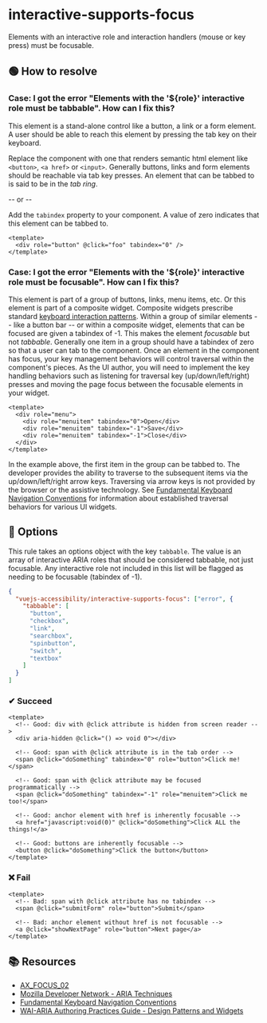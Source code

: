 # interactive-supports-focus

Elements with an interactive role and interaction handlers (mouse or key press) must be focusable.

## 🟢 How to resolve

### Case: I got the error "Elements with the '\${role}' interactive role must be tabbable". How can I fix this?

This element is a stand-alone control like a button, a link or a form element. A user should be able to reach this element by pressing the tab key on their keyboard.

Replace the component with one that renders semantic html element like `<button>`, `<a href>` or `<input>`. Generally buttons, links and form elements should be reachable via tab key presses. An element that can be tabbed to is said to be in the _tab ring_.

-- or --

Add the `tabindex` property to your component. A value of zero indicates that this element can be tabbed to.

```vue
<template>
  <div role="button" @click="foo" tabindex="0" />
</template>
```

### Case: I got the error "Elements with the '\${role}' interactive role must be focusable". How can I fix this?

This element is part of a group of buttons, links, menu items, etc. Or this element is part of a composite widget. Composite widgets prescribe standard [keyboard interaction patterns](https://www.w3.org/TR/wai-aria-practices-1.1/#kbd_generalnav). Within a group of similar elements -- like a button bar -- or within a composite widget, elements that can be focused are given a tabindex of -1. This makes the element _focusable_ but not _tabbable_. Generally one item in a group should have a tabindex of zero so that a user can tab to the component. Once an element in the component has focus, your key management behaviors will control traversal within the component's pieces. As the UI author, you will need to implement the key handling behaviors such as listening for traversal key (up/down/left/right) presses and moving the page focus between the focusable elements in your widget.

```vue
<template>
  <div role="menu">
    <div role="menuitem" tabindex="0">Open</div>
    <div role="menuitem" tabindex="-1">Save</div>
    <div role="menuitem" tabindex="-1">Close</div>
  </div>
</template>
```

In the example above, the first item in the group can be tabbed to. The developer provides the ability to traverse to the subsequent items via the up/down/left/right arrow keys. Traversing via arrow keys is not provided by the browser or the assistive technology. See [Fundamental Keyboard Navigation Conventions](https://www.w3.org/TR/wai-aria-practices-1.1/#kbd_generalnav) for information about established traversal behaviors for various UI widgets.

## 🔧 Options

This rule takes an options object with the key `tabbable`. The value is an array of interactive ARIA roles that should be considered tabbable, not just focusable. Any interactive role not included in this list will be flagged as needing to be focusable (tabindex of -1).

```json
{
  "vuejs-accessibility/interactive-supports-focus": ["error", {
    "tabbable": [
      "button",
      "checkbox",
      "link",
      "searchbox",
      "spinbutton",
      "switch",
      "textbox"
    ]
  }
]
```

### ✔ Succeed

```vue
<template>
  <!-- Good: div with @click attribute is hidden from screen reader -->
  <div aria-hidden @click="() => void 0"></div>

  <!-- Good: span with @click attribute is in the tab order -->
  <span @click="doSomething" tabindex="0" role="button">Click me!</span>

  <!-- Good: span with @click attribute may be focused programmatically -->
  <span @click="doSomething" tabindex="-1" role="menuitem">Click me too!</span>

  <!-- Good: anchor element with href is inherently focusable -->
  <a href="javascript:void(0)" @click="doSomething">Click ALL the things!</a>

  <!-- Good: buttons are inherently focusable -->
  <button @click="doSomething">Click the button</button>
</template>
```

### ❌ Fail

```vue
<template>
  <!-- Bad: span with @click attribute has no tabindex -->
  <span @click="submitForm" role="button">Submit</span>

  <!-- Bad: anchor element without href is not focusable -->
  <a @click="showNextPage" role="button">Next page</a>
</template>
```

## 📚 Resources

- [AX_FOCUS_02](https://github.com/GoogleChrome/accessibility-developer-tools/wiki/Audit-Rules#ax_focus_02)
- [Mozilla Developer Network - ARIA Techniques](https://developer.mozilla.org/en-US/docs/Web/Accessibility/ARIA/ARIA_Techniques/Using_the_button_role#Keyboard_and_focus)
- [Fundamental Keyboard Navigation Conventions](https://www.w3.org/TR/wai-aria-practices-1.1/#kbd_generalnav)
- [WAI-ARIA Authoring Practices Guide - Design Patterns and Widgets](https://www.w3.org/TR/wai-aria-practices-1.1/#aria_ex)
